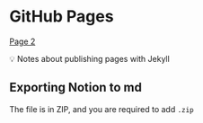 # GitHub Pages

[Page 2](page2.md)

<aside>
💡 Notes about publishing pages with Jekyll

</aside>

## Exporting Notion to md

The file is in ZIP, and you are required to add `.zip`
